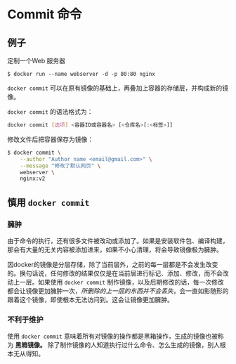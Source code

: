 # Commit 命令

## 例子

定制一个Web 服务器

```text
$ docker run --name webserver -d -p 80:80 nginx
```

`docker commit` 可以在原有镜像的基础上，再叠加上容器的存储层，并构成新的镜像。

`docker commit` 的语法格式为：

```bash
docker commit [选项] <容器ID或容器名> [<仓库名>[:<标签>]]
```

修改文件后把容器保存为镜像：

```bash
$ docker commit \
    --author "Author name <email@gmail.com>" \
    --message "修改了默认网页" \
    webserver \
    nginx:v2
```

## 慎用 `docker commit`

### 臃肿

由于命令的执行，还有很多文件被改动或添加了。如果是安装软件包、编译构建，那会有大量的无关内容被添加进来，如果不小心清理，将会导致镜像极为臃肿。

因docker的镜像是分层存储，除了当前层外，之前的每一层都是不会发生改变的。换句话说，任何修改的结果仅仅是在当前层进行标记、添加、修改，而不会改动上一层。如果使用 `docker commit` 制作镜像，以及后期修改的话，每一次修改都会让镜像更加臃肿一次，_所删除的上一层的东西并不会丢失_，会一直如影随形的跟着这个镜像，即使根本无法访问到。这会让镜像更加臃肿。

### 不利于维护

使用 `docker commit` 意味着所有对镜像的操作都是黑箱操作，生成的镜像也被称为 **黑箱镜像。** 除了制作镜像的人知道执行过什么命令、怎么生成的镜像，别人根本无从得知。



